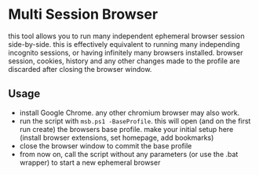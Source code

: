 # Multi Session Browser

this tool allows you to run many independent ephemeral browser session side-by-side.
this is effectively equivalent to running many independing incognito sessions, or having infinitely many browsers installed.
browser session, cookies, history and any other changes made to the profile are discarded after closing the browser window.

## Usage

- install Google Chrome. any other chromium browser may also work.
- run the script with `msb.ps1 -BaseProfile`. this will open (and on the first run create) the browsers base profile. make your initial setup here (install browser extensions, set homepage, add bookmarks)
- close the browser window to commit the base profile
- from now on, call the script without any parameters (or use the .bat wrapper) to start a new ephemeral browser
